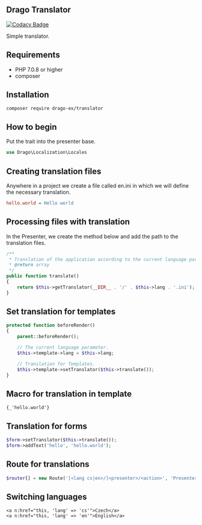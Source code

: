 ## Drago Translator

[![Codacy Badge](https://api.codacy.com/project/badge/Grade/c816f793fb404487ad7a565c4374ae74)](https://www.codacy.com/app/accgit/translator?utm_source=github.com&utm_medium=referral&utm_content=drago-ex/translator&utm_campaign=badger)

Simple translator.

## Requirements

- PHP 7.0.8 or higher
- composer

## Installation

```
composer require drago-ex/translator
```

## How to begin

Put the trait into the presenter base.

```php
use Drago\Localization\Locales
```

## Creating translation files

Anywhere in a project we create a file called en.ini in which we will define the necessary translation.

```ini
hello.world = Hello world
```

## Processing files with translation

In the Presenter, we create the method below and add the path to the translation files.

```php
/**
 * Translation of the application according to the current language parameter.
 * @return array
 */
public function translate()
{
	return $this->getTranslator(__DIR__ . '/' . $this->lang . '.ini');
}
```

## Set translation for templates

```php
protected function beforeRender()
{
	parent::beforeRender();

	// The current language parameter.
	$this->template->lang = $this->lang;

	// Translation for Templates.
	$this->template->setTranslator($this->translate());
}
```

## Macro for translation in template

```latte
{_'hello.world'}
```

## Translation for forms

```php
$form->setTranslator($this->translate());
$form->addText('hello', 'hello.world');
```

## Route for translations

```php
$router[] = new Route('[<lang cs|en>/]<presenter>/<action>', 'Presenter:action');
```

## Switching languages

```latte
<a n:href="this, 'lang' => 'cs'">Czech</a>
<a n:href="this, 'lang' => 'en'">English</a>
```
